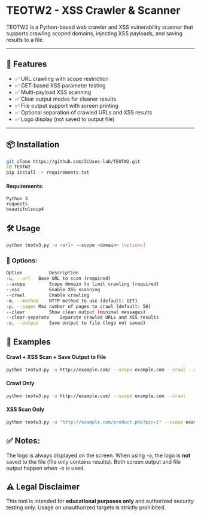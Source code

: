 # TEOTW2 - XSS Crawler & Scanner

TEOTW2 is a Python-based web crawler and XSS vulnerability scanner that supports crawling scoped domains, injecting XSS payloads, and saving results to a file.

---

## 🚀 Features

- ✅ URL crawling with scope restriction
- ✅ GET-based XSS parameter testing
- ✅ Multi-payload XSS scanning
- ✅ Clear output modes for cleaner results
- ✅ File output support with screen printing
- ✅ Optional separation of crawled URLs and XSS results
- ✅ Logo display (not saved to output file)

---

## 📦 Installation

```bash
git clone https://github.com/ICUsec-lab/TEOTW2.git
cd TEOTW2
pip install -r requirements.txt
```

#### Requirements:
    Python 3
    requests
    beautifulsoup4

## 🛠️ Usage
```bash
python teotw3.py -u <url> --scope <domain> [options]
```
### 📌 Options:
```bash
Option	        Description
-u, --url	Base URL to scan (required)
--scope	        Scope domain to limit crawling (required)
--xss	        Enable XSS scanning
--crawl	        Enable crawling
-m, --method	HTTP method to use (default: GET)
-p, --pages	Max number of pages to crawl (default: 50)
--clear	        Show clean output (minimal messages)
--clear-separate	Separate crawled URLs and XSS results
-o, --output	Save output to file (logo not saved)
```


## 📂 Examples
#### Crawl + XSS Scan + Save Output to File
```bash
python teotw3.py -u http://example.com/ --scope example.com --crawl --xss -o results.txt
```

#### Crawl Only 
```bash
python teotw3.py -u http://example.com/ --scope example.com --crawl
```

#### XSS Scan Only
```bash
python teotw3.py -u "http://example.com/product.php?pic=1" --scope example.com --xss
```

## ✅ Notes:
The logo is always displayed on the screen.
When using -o, the logo is **not** saved to the file (file only contains results).
Both screen output and file output happen when -o is used.

## ⚠️ Legal Disclaimer
This tool is intended for **__educational purposes only__** and authorized security testing only. Usage on unauthorized targets is strictly prohibited.
